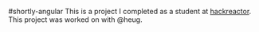 #shortly-angular
This is a project I completed as a student at [hackreactor](http://hackreactor.com). This project was worked on with @heug.
